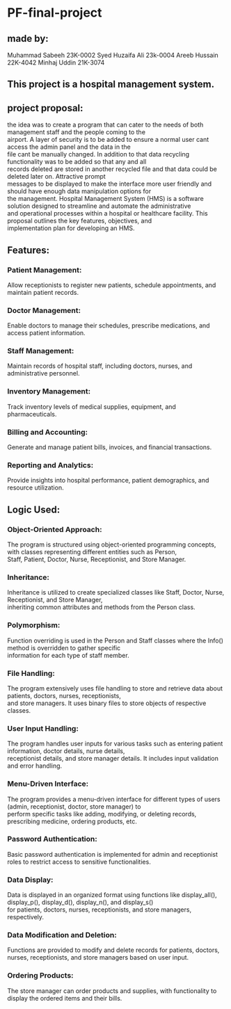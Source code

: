 # PF-final-project
## made by:
Muhammad Sabeeh 23K-0002
Syed Huzaifa Ali 23k-0004
Areeb Hussain 22K-4042
Minhaj Uddin 21K-3074

## This project is a hospital management system.


## project proposal:
<p>the idea was to create a program that can cater to the needs of both management staff and the people coming to the<br>
   airport. A layer of security is to be added to ensure a normal user cant access the admin panel and the data in the<br>
   file cant be manually changed. In addition to that data recycling functionality was to be added so that any and all<br>
   records deleted are stored in another recycled file and that data could be deleted later on. Attractive prompt<br>
   messages to be displayed to make the interface more user friendly and should have enough data manipulation options for<br>
   the management. Hospital Management System (HMS) is a software solution designed to streamline and automate the administrative <br>
   and operational processes within a hospital or healthcare facility. This proposal outlines the key features, objectives, and <br>
   implementation plan for developing an HMS.</p>

## Features:

### Patient Management: 
Allow receptionists to register new patients, schedule appointments, and maintain patient records.
### Doctor Management: 
Enable doctors to manage their schedules, prescribe medications, and access patient information.
### Staff Management: 
Maintain records of hospital staff, including doctors, nurses, and administrative personnel.
### Inventory Management: 
Track inventory levels of medical supplies, equipment, and pharmaceuticals.
### Billing and Accounting:
Generate and manage patient bills, invoices, and financial transactions.
### Reporting and Analytics: 
Provide insights into hospital performance, patient demographics, and resource utilization.

## Logic Used:
### Object-Oriented Approach:
The program is structured using object-oriented programming concepts, with classes representing different entities such as Person,<br>
Staff, Patient, Doctor, Nurse, Receptionist, and Store Manager.

### Inheritance:
Inheritance is utilized to create specialized classes like Staff, Doctor, Nurse, Receptionist, and Store Manager,<br>
inheriting common attributes and methods from the Person class.

### Polymorphism:
Function overriding is used in the Person and Staff classes where the Info() method is overridden to gather specific<br> 
information for each type of staff member.

### File Handling:
The program extensively uses file handling to store and retrieve data about patients, doctors, nurses, receptionists,<br>
and store managers. It uses binary files to store objects of respective classes.

### User Input Handling: 
The program handles user inputs for various tasks such as entering patient information, doctor details, nurse details,<br>
receptionist details, and store manager details. It includes input validation and error handling.

### Menu-Driven Interface:
The program provides a menu-driven interface for different types of users (admin, receptionist, doctor, store manager) to <br>
perform specific tasks like adding, modifying, or deleting records, prescribing medicine, ordering products, etc.

### Password Authentication:
Basic password authentication is implemented for admin and receptionist roles to restrict access to sensitive functionalities.

### Data Display:
Data is displayed in an organized format using functions like display_all(), display_p(), display_d(), display_n(), and display_s()<br>
for patients, doctors, nurses, receptionists, and store managers, respectively.

### Data Modification and Deletion: 
Functions are provided to modify and delete records for patients, doctors, nurses, receptionists, and store managers based on user input.

### Ordering Products: 
The store manager can order products and supplies, with functionality to display the ordered items and their bills.

   
